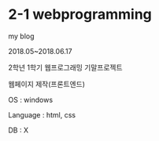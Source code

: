 # 2-1 webprogramming
my blog


2018.05~2018.06.17

2학년 1학기 웹프로그래밍 기말프로젝트

웹페이지 제작(프론트엔드)



OS : windows

Language : html, css

DB : X
